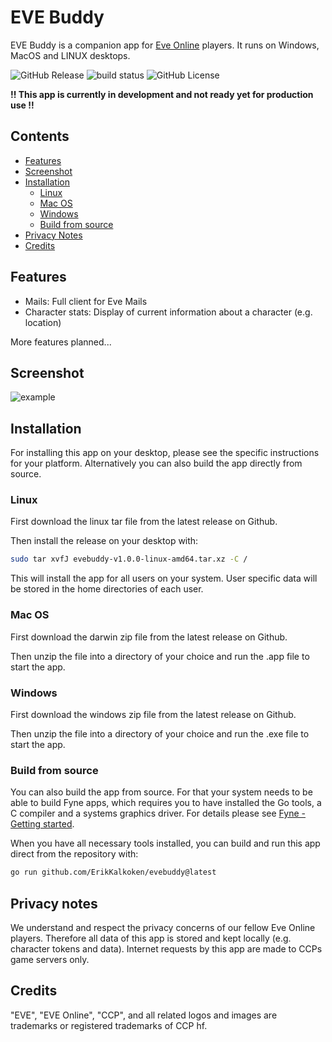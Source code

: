 # EVE Buddy

EVE Buddy is a companion app for [Eve Online](https://www.eveonline.com/) players. It runs on Windows, MacOS and LINUX desktops.

![GitHub Release](https://img.shields.io/github/v/release/ErikKalkoken/evebuddy)
![build status](https://github.com/ErikKalkoken/evebuddy/actions/workflows/ci-cd.yml/badge.svg)
![GitHub License](https://img.shields.io/github/license/ErikKalkoken/evebuddy)

**!! This app is currently in development and not ready yet for production use !!**

## Contents

- [Features](#features)
- [Screenshot](#screenshot)
- [Installation](#installation)
  - [Linux](#linux)
  - [Mac OS](#mac-os)
  - [Windows](#windows)
  - [Build from source](#build-from-source)
- [Privacy Notes](#privacy-notes)
- [Credits](#credits)

## Features

- Mails: Full client for Eve Mails
- Character stats: Display of current information about a character (e.g. location)

More features planned...

## Screenshot

![example](https://cdn.imgpile.com/f/dsxYy1a_xl.png)

## Installation

For installing this app on your desktop, please see the specific instructions for your platform. Alternatively you can also build the app directly from source.

### Linux

First download the linux tar file from the latest release on Github.

Then install the release on your desktop with:

```sh
sudo tar xvfJ evebuddy-v1.0.0-linux-amd64.tar.xz -C /
```

This will install the app for all users on your system. User specific data will be stored in the home directories of each user.

### Mac OS

First download the darwin zip file from the latest release on Github.

Then unzip the file into a directory of your choice and run the .app file to start the app.

### Windows

First download the windows zip file from the latest release on Github.

Then unzip the file into a directory of your choice and run the .exe file to start the app.

### Build from source

You can also build the app from source. For that your system needs to be able to build Fyne apps, which requires you to have installed the Go tools, a C compiler and a systems graphics driver. For details please see [Fyne - Getting started](https://docs.fyne.io/started/).

When you have all necessary tools installed, you can build and run this app direct from the repository with:

```sh
go run github.com/ErikKalkoken/evebuddy@latest
```

## Privacy notes

We understand and respect the privacy concerns of our fellow Eve Online players. Therefore all data of this app is stored and kept locally (e.g. character tokens and data). Internet requests by this app are made to CCPs game servers only.

## Credits

"EVE", "EVE Online", "CCP", and all related logos and images are trademarks or registered trademarks of CCP hf.
